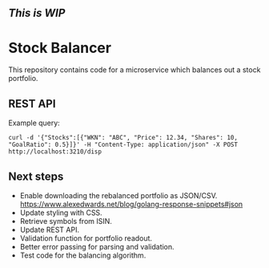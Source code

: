 ## _This is WIP_

# Stock Balancer

This repository contains code for a microservice which balances out a stock portfolio.

## REST API
Example query:
```
curl -d '{"Stocks":[{"WKN": "ABC", "Price": 12.34, "Shares": 10, "GoalRatio": 0.5}]}' -H "Content-Type: application/json" -X POST http://localhost:3210/disp
```

## Next steps
- Enable downloading the rebalanced portfolio as JSON/CSV. https://www.alexedwards.net/blog/golang-response-snippets#json
- Update styling with CSS.
- Retrieve symbols from ISIN.
- Update REST API.
- Validation function for portfolio readout.
- Better error passing for parsing and validation.
- Test code for the balancing algorithm.
